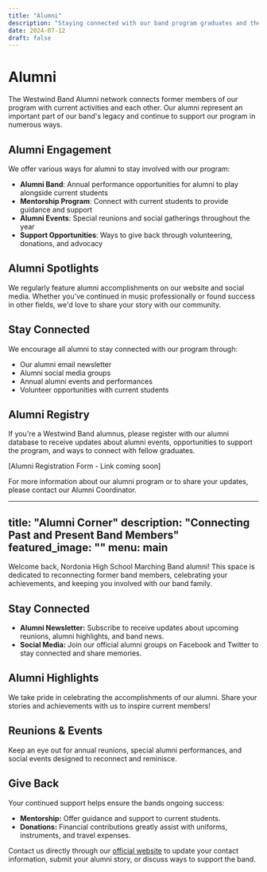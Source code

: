 ```yaml
---
title: "Alumni"
description: "Staying connected with our band program graduates and their accomplishments"
date: 2024-07-12
draft: false
---
```


# Alumni

The Westwind Band Alumni network connects former members of our program with current activities and each other. Our alumni represent an important part of our band's legacy and continue to support our program in numerous ways.

## Alumni Engagement

We offer various ways for alumni to stay involved with our program:

- **Alumni Band**: Annual performance opportunities for alumni to play alongside current students
- **Mentorship Program**: Connect with current students to provide guidance and support
- **Alumni Events**: Special reunions and social gatherings throughout the year
- **Support Opportunities**: Ways to give back through volunteering, donations, and advocacy

## Alumni Spotlights

We regularly feature alumni accomplishments on our website and social media. Whether you've continued in music professionally or found success in other fields, we'd love to share your story with our community.

## Stay Connected

We encourage all alumni to stay connected with our program through:

- Our alumni email newsletter
- Alumni social media groups
- Annual alumni events and performances
- Volunteer opportunities with current students

## Alumni Registry

If you're a Westwind Band alumnus, please register with our alumni database to receive updates about alumni events, opportunities to support the program, and ways to connect with fellow graduates.

[Alumni Registration Form - Link coming soon]

For more information about our alumni program or to share your updates, please contact our Alumni Coordinator.

---
title: "Alumni Corner"
description: "Connecting Past and Present Band Members"
featured_image: ""
menu: main
---

Welcome back, Nordonia High School Marching Band alumni! This space is dedicated to reconnecting former band members, celebrating your achievements, and keeping you involved with our band family.

## Stay Connected
- **Alumni Newsletter:** Subscribe to receive updates about upcoming reunions, alumni highlights, and band news.
- **Social Media:** Join our official alumni groups on Facebook and Twitter to stay connected and share memories.

## Alumni Highlights
We take pride in celebrating the accomplishments of our alumni. Share your stories and achievements with us to inspire current members!

## Reunions & Events
Keep an eye out for annual reunions, special alumni performances, and social events designed to reconnect and reminisce.

## Give Back
Your continued support helps ensure the bands ongoing success:
- **Mentorship:** Offer guidance and support to current students.
- **Donations:** Financial contributions greatly assist with uniforms, instruments, and travel expenses.

Contact us directly through our [official website](https://sites.google.com/nordoniabands.org/nordoniabands/home) to update your contact information, submit your alumni story, or discuss ways to support the band.

